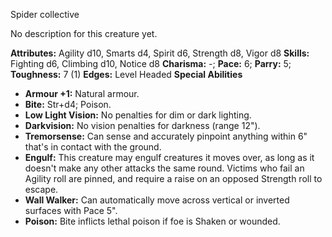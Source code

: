 Spider collective

No description for this creature yet.

**Attributes:** Agility d10, Smarts d4, Spirit d6, Strength d8, Vigor
d8
**Skills:** Fighting d6, Climbing d10, Notice d8
**Charisma:** -; **Pace:** 6; **Parry:** 5; **Toughness:** 7 (1)
**Edges:** Level Headed
**Special Abilities**
- **Armour +1:** Natural armour.
- **Bite:** Str+d4; Poison.
- **Low Light Vision:** No penalties for dim or dark lighting.
- **Darkvision:** No vision penalties for darkness (range 12").
- **Tremorsense:** Can sense and accurately pinpoint anything within 6"
that's in contact with the ground.
- **Engulf:** This creature may engulf creatures it moves over, as long
as it doesn't make any other attacks the same round. Victims who fail
an Agility roll are pinned, and require a raise on an opposed Strength
roll to escape.
- **Wall Walker:** Can automatically move across vertical or inverted
surfaces with Pace 5".
- **Poison:** Bite inflicts lethal poison if foe is Shaken or wounded.

